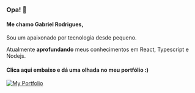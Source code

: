 ### Opa! 👋
#### Me chamo Gabriel Rodrigues, 
Sou um apaixonado por tecnologia desde pequeno.

Atualmente **aprofundando** meus conhecimentos em React, Typescript e Nodejs.

#### Clica aqui embaixo e dá uma olhada no meu portfólio :)
[![My Portfolio](https://img.shields.io/badge/website-000000?style=for-the-badge&logo=About.me&logoColor=white)]([https://discord.gg/n9KBKHPA3H](https://s3.sa-east-1.amazonaws.com/rdsgabriel.dev/triangle/index.html))

